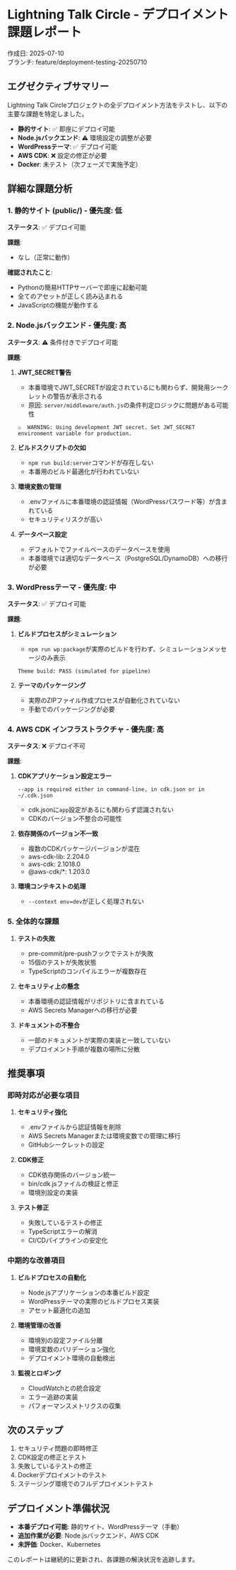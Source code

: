 # Lightning Talk Circle - デプロイメント課題レポート

作成日: 2025-07-10  
ブランチ: feature/deployment-testing-20250710

## エグゼクティブサマリー

Lightning Talk
Circleプロジェクトの全デプロイメント方法をテストし、以下の主要な課題を特定しました。

- **静的サイト**: ✅ 即座にデプロイ可能
- **Node.jsバックエンド**: ⚠️ 環境設定の調整が必要
- **WordPressテーマ**: ✅ デプロイ可能
- **AWS CDK**: ❌ 設定の修正が必要
- **Docker**: 未テスト（次フェーズで実施予定）

## 詳細な課題分析

### 1. 静的サイト (public/) - 優先度: 低

**ステータス**: ✅ デプロイ可能

**課題**:

- なし（正常に動作）

**確認されたこと**:

- Pythonの簡易HTTPサーバーで即座に起動可能
- 全てのアセットが正しく読み込まれる
- JavaScriptの機能が動作する

### 2. Node.jsバックエンド - 優先度: 高

**ステータス**: ⚠️ 条件付きでデプロイ可能

**課題**:

1. **JWT_SECRET警告**
   - 本番環境でJWT_SECRETが設定されているにも関わらず、開発用シークレットの警告が表示される
   - 原因: `server/middleware/auth.js`の条件判定ロジックに問題がある可能性

   ```
   ⚠️  WARNING: Using development JWT secret. Set JWT_SECRET environment variable for production.
   ```

2. **ビルドスクリプトの欠如**
   - `npm run build:server`コマンドが存在しない
   - 本番用のビルド最適化が行われていない

3. **環境変数の管理**
   - .envファイルに本番環境の認証情報（WordPressパスワード等）が含まれている
   - セキュリティリスクが高い

4. **データベース設定**
   - デフォルトでファイルベースのデータベースを使用
   - 本番環境では適切なデータベース（PostgreSQL/DynamoDB）への移行が必要

### 3. WordPressテーマ - 優先度: 中

**ステータス**: ✅ デプロイ可能

**課題**:

1. **ビルドプロセスがシミュレーション**
   - `npm run wp:package`が実際のビルドを行わず、シミュレーションメッセージのみ表示

   ```
   Theme build: PASS (simulated for pipeline)
   ```

2. **テーマのパッケージング**
   - 実際のZIPファイル作成プロセスが自動化されていない
   - 手動でのパッケージングが必要

### 4. AWS CDK インフラストラクチャ - 優先度: 高

**ステータス**: ❌ デプロイ不可

**課題**:

1. **CDKアプリケーション設定エラー**

   ```
   --app is required either in command-line, in cdk.json or in ~/.cdk.json
   ```

   - cdk.jsonに`app`設定があるにも関わらず認識されない
   - CDKのバージョン不整合の可能性

2. **依存関係のバージョン不一致**
   - 複数のCDKパッケージバージョンが混在
   - aws-cdk-lib: 2.204.0
   - aws-cdk: 2.1018.0
   - @aws-cdk/\*: 1.203.0

3. **環境コンテキストの処理**
   - `--context env=dev`が正しく処理されない

### 5. 全体的な課題

1. **テストの失敗**
   - pre-commit/pre-pushフックでテストが失敗
   - 15個のテストが失敗状態
   - TypeScriptのコンパイルエラーが複数存在

2. **セキュリティ上の懸念**
   - 本番環境の認証情報がリポジトリに含まれている
   - AWS Secrets Managerへの移行が必要

3. **ドキュメントの不整合**
   - 一部のドキュメントが実際の実装と一致していない
   - デプロイメント手順が複数の場所に分散

## 推奨事項

### 即時対応が必要な項目

1. **セキュリティ強化**
   - .envファイルから認証情報を削除
   - AWS Secrets Managerまたは環境変数での管理に移行
   - GitHubシークレットの設定

2. **CDK修正**
   - CDK依存関係のバージョン統一
   - bin/cdk.jsファイルの検証と修正
   - 環境別設定の実装

3. **テスト修正**
   - 失敗しているテストの修正
   - TypeScriptエラーの解消
   - CI/CDパイプラインの安定化

### 中期的な改善項目

1. **ビルドプロセスの自動化**
   - Node.jsアプリケーションの本番ビルド設定
   - WordPressテーマの実際のビルドプロセス実装
   - アセット最適化の追加

2. **環境管理の改善**
   - 環境別の設定ファイル分離
   - 環境変数のバリデーション強化
   - デプロイメント環境の自動検出

3. **監視とロギング**
   - CloudWatchとの統合設定
   - エラー追跡の実装
   - パフォーマンスメトリクスの収集

## 次のステップ

1. セキュリティ問題の即時修正
2. CDK設定の修正とテスト
3. 失敗しているテストの修正
4. Dockerデプロイメントのテスト
5. ステージング環境でのフルデプロイメントテスト

## デプロイメント準備状況

- **本番デプロイ可能**: 静的サイト、WordPressテーマ（手動）
- **追加作業が必要**: Node.jsバックエンド、AWS CDK
- **未評価**: Docker、Kubernetes

このレポートは継続的に更新され、各課題の解決状況を追跡します。
